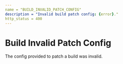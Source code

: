 ```yaml
---
name = "BUILD_INVALID_PATCH_CONFIG"
description = "Invalid build patch config: {error}."
http_status = 400
---
```


# Build Invalid Patch Config

The config provided to patch a build was invalid.
